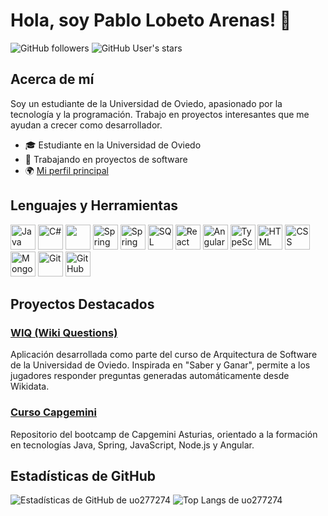 # Hola, soy Pablo Lobeto Arenas! 👋

![GitHub followers](https://img.shields.io/github/followers/uo277274?style=social)
![GitHub User's stars](https://img.shields.io/github/stars/uo277274?style=social)

## Acerca de mí

Soy un estudiante de la Universidad de Oviedo, apasionado por la tecnología y la programación. Trabajo en proyectos interesantes que me ayudan a crecer como desarrollador.

- 🎓 Estudiante en la Universidad de Oviedo
- 💼 Trabajando en proyectos de software
- 🌍 [Mi perfil principal](https://github.com/plobetoa)

## Lenguajes y Herramientas

<p align="left">
  <img src="https://img.icons8.com/color/48/000000/java-coffee-cup-logo.png" alt="Java" height="40"/>
  <img src="https://img.icons8.com/color/48/000000/c-sharp-logo.png" alt="C#" height="40"/>
  <img src="https://cdn.jsdelivr.net/gh/devicons/devicon/icons/dotnetcore/dotnetcore-original.svg" width="40" height="40" />
  <img src="https://img.icons8.com/color/48/000000/spring-logo.png" alt="Spring" height="40"/>
  <img src="https://img.icons8.com/color/48/000000/spring-logo.png" alt="Spring Boot" height="40"/>
  <img src="https://img.icons8.com/external-outline-juicy-fish/60/000000/external-sql-coding-and-development-outline-outline-juicy-fish.png" alt="SQL" height="40"/>
  <img src="https://img.icons8.com/color/48/000000/react-native.png" alt="React" height="40"/>
  <img src="https://img.icons8.com/color/48/000000/angularjs.png" alt="Angular" height="40"/>
  <img src="https://img.icons8.com/color/48/000000/typescript.png" alt="TypeScript" height="40"/>
  <img src="https://img.icons8.com/color/48/000000/html-5.png" alt="HTML" height="40"/>
  <img src="https://img.icons8.com/color/48/000000/css3.png" alt="CSS" height="40"/>
  <img src="https://img.icons8.com/color/48/000000/mongodb.png" alt="MongoDB" height="40"/>
  <img src="https://img.icons8.com/color/48/000000/git.png" alt="Git" height="40"/>
  <img src="https://img.icons8.com/material-outlined/48/000000/github.png" alt="GitHub" height="40"/>
</p>

## Proyectos Destacados

### [WIQ (Wiki Questions)](https://github.com/Arquisoft/wiq_en2)
Aplicación desarrollada como parte del curso de Arquitectura de Software de la Universidad de Oviedo. Inspirada en "Saber y Ganar", permite a los jugadores responder preguntas generadas automáticamente desde Wikidata.

### [Curso Capgemini](https://github.com/plobetoa/CursoCapgemini)
Repositorio del bootcamp de Capgemini Asturias, orientado a la formación en tecnologías Java, Spring, JavaScript, Node.js y Angular.

## Estadísticas de GitHub

![Estadísticas de GitHub de uo277274](https://github-readme-stats.vercel.app/api?username=uo277274&show_icons=true&theme=radical)
![Top Langs de uo277274](https://github-readme-stats.vercel.app/api/top-langs/?username=uo277274&layout=compact&theme=radical)
